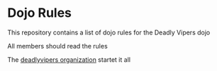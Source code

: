 Dojo Rules
==========

This repository contains a list of dojo rules for the Deadly Vipers dojo

All members should read the rules

The [deadlyvipers organization](https://github.com/deadlyvipers) startet it all 
